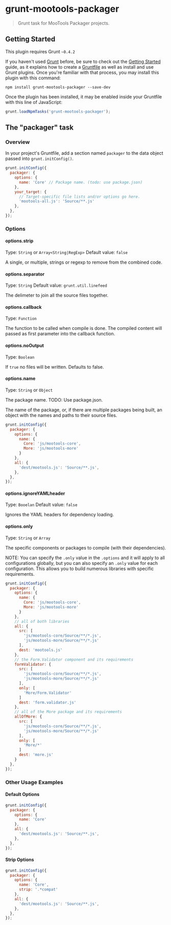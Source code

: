 # grunt-mootools-packager

> Grunt task for MooTools Packager projects.

## Getting Started
This plugin requires Grunt `~0.4.2`

If you haven't used [Grunt](http://gruntjs.com/) before, be sure to check out the [Getting Started](http://gruntjs.com/getting-started) guide, as it explains how to create a [Gruntfile](http://gruntjs.com/sample-gruntfile) as well as install and use Grunt plugins. Once you're familiar with that process, you may install this plugin with this command:

```shell
npm install grunt-mootools-packager --save-dev
```

Once the plugin has been installed, it may be enabled inside your Gruntfile with this line of JavaScript:

```js
grunt.loadNpmTasks('grunt-mootools-packager');
```

## The "packager" task

### Overview
In your project's Gruntfile, add a section named `packager` to the data object passed into `grunt.initConfig()`.

```js
grunt.initConfig({
  packager: {
    options: {
      name: 'Core' // Package name. (todo: use package.json)
    },
    your_target: {
      // Target-specific file lists and/or options go here.
      'mootools-all.js': 'Source/**.js'
    },
  },
});
```

### Options

#### options.strip
Type: `String` or `Array<String|RegExp>`
Default value: `false`

A single, or multiple, strings or regexp to remove from the combined code.

#### options.separator
Type: `String`
Default value: `grunt.util.linefeed`

The delimeter to join all the source files together.

#### options.callback
Type: `Function`

The function to be called when compile is done. The compiled content will passed as first parameter into the callback function.

#### options.noOutput
Type: `Boolean`

If `true` no files will be written. Defaults to false.

#### options.name
Type: `String` or `Object`

The package name. TODO: Use package.json.

The name of the package, or, if there are multiple packages being built, an
object with the names and paths to their source files.

```js
grunt.initConfig({
  packager: {
    options: {
      name: {
        Core: 'js/mootools-core',
        More: 'js/mootools-more'
      }
    },
    all: {
      'dest/mootools.js': 'Source/**.js',
    },
  },
});
```


#### options.ignoreYAMLheader
Type: `Booelan`
Default value: `false`

Ignores the YAML headers for dependency loading.

#### options.only
Type: `String` or `Array`

The specific components or packages to compile (with their dependencies).

NOTE: You can specify the `.only` value in the `.options` and it will apply to all
configurations globally, but you can also specify an `.only` value for each configuration.
This allows you to build numerous libraries with specific requirements.

```js
grunt.initConfig({
  packager: {
    options: {
      name: {
        Core: 'js/mootools-core',
        More: 'js/mootools-more'
      }
    },
    // all of both libraries
    all: {
      src: [
        'js/mootools-core/Source/**/*.js',
        'js/mootools-more/Source/**/*.js'
      ],
      dest: 'mootools.js'
    },
    // the Form.Validator component and its requirements
    formValidator: {
      src: [
        'js/mootools-core/Source/**/*.js',
        'js/mootools-more/Source/**/*.js'
      ],
      only: [
        'More/Form.Validator'
      ]
      dest: 'form.validator.js'
    },
    // all of the More package and its requirements
    allOfMore: {
      src: [
        'js/mootools-core/Source/**/*.js',
        'js/mootools-more/Source/**/*.js'
      ],
      only: [
        'More/*'
      ]
      dest: 'more.js'
    }
  },
});
```

### Other Usage Examples

#### Default Options
```js
grunt.initConfig({
  packager: {
    options: {
      name: 'Core'
    },
    all: {
      'dest/mootools.js': 'Source/**.js',
    },
  },
});
```

#### Strip Options
```js
grunt.initConfig({
  packager: {
    options: {
      name: 'Core',
      strip: '.*compat'
    },
    all: {
      'dest/mootools.js': 'Source/**.js',
    },
  },
});
```
